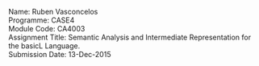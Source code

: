 Name: Ruben Vasconcelos  
Programme: CASE4  
Module Code: CA4003  
Assignment Title: Semantic Analysis and Intermediate Representation for the basicL Language.  
Submission Date: 13-Dec-2015  